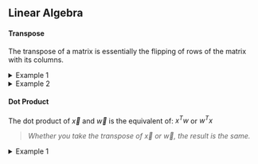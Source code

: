 ## Linear Algebra

#### Transpose

The transpose of a matrix is essentially the flipping of rows of the matrix with its columns.

<details>
<summary> Example 1 </summary>

Given the matrix $X$

$X = \begin{pmatrix} 2, 3 \\ 3, 2 \\ 5, 1 \\ 4, 2 \end{pmatrix}$

the tranpose of it is:

$X^T = \begin{pmatrix} 2, 3, 5, 4 \\ 3, 2, 1, 2 \end{pmatrix} $

</details>
<details>
<summary> Example 2 </summary>

Given the matrix $Y$

$Y = \begin{pmatrix}1, 2, 3 \\ 4, 5, 6 \\ 7, 8, 9 \\ 10, 11, 12 \end{pmatrix}$

the tranpose is given as:

$Y^T = \begin{pmatrix} 1, 4, 7, 10 \\ 2, 5, 8, 11 \\ 3, 6, 9, 12\end{pmatrix}$

</details>

#### Dot Product

The dot product of $\vec{x}$ and $\vec{w}$ is the equivalent of: $x^Tw$ or $w^Tx$

>_Whether you take the transpose of $\vec{x}$ or $\vec{w}$, the result is the same._

<details> 
<summary> Example 1</summary>

Given matrices

$x = [2 , 3,  5]$

$w = [1, 4, 6]$

and computed the dot product as $\vec{x} • \vec{w}$, we'd do:

$\begin{pmatrix} 2 \\ 3 \\ 5 \end{pmatrix} • \begin{pmatrix} 1 & 4 & 6 \end{pmatrix}$ 

which will ultimately equal:

$(2 * 1) + (3 * 4) + (6 * 5) = 2 + 12 + 30 = 44$

</details>
